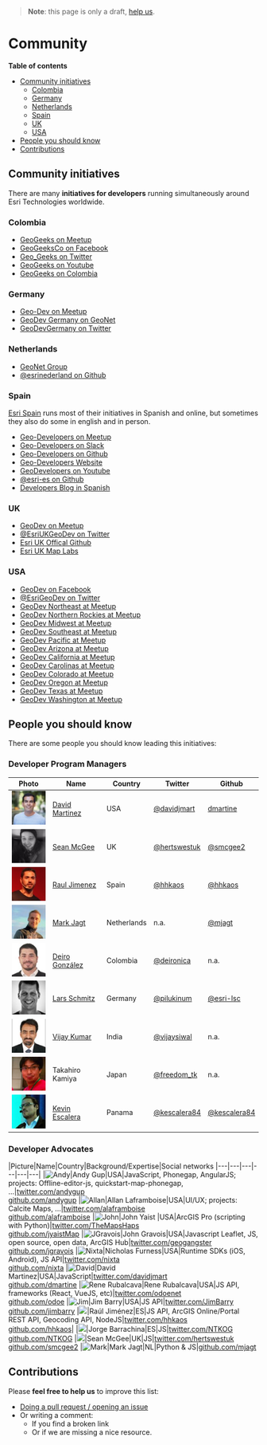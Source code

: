 > **Note**: this page is only a draft, [help us](#contributions).

# Community
<!-- START doctoc generated TOC please keep comment here to allow auto update -->
<!-- DON'T EDIT THIS SECTION, INSTEAD RE-RUN doctoc TO UPDATE -->
**Table of contents**

- [Community initiatives](#community-initiatives)
  - [Colombia](#colombia)
  - [Germany](#germany)
  - [Netherlands](#netherlands)
  - [Spain](#spain)
  - [UK](#uk)
  - [USA](#usa)
- [People you should know](#people-you-should-know)
- [Contributions](#contributions)

<!-- END doctoc generated TOC please keep comment here to allow auto update -->

## Community initiatives
There are many **initiatives for developers** running simultaneously around Esri Technologies worldwide.

### Colombia
* [GeoGeeks on Meetup](https://www.meetup.com/geogeeks/)
* [GeoGeeksCo on Facebook](https://www.facebook.com/geogeeksco/)
* [Geo_Geeks on Twitter](http://twitter.com/geo_geeks/)
* [GeoGeeks on Youtube](https://www.youtube.com/channel/UCuGsuNbUykWZ6lsb85PeW0A)
* [GeoGeeks on Colombia](https://github.com/GeoGeeks)

### Germany
* [Geo-Dev on Meetup](https://www.meetup.com/GeoDev-Germany/)
* [GeoDev Germany on GeoNet](https://geonet.esri.com/groups/geodev-germany/activity)
* [GeoDevGermany on Twitter](https://twitter.com/GeoDevGermany/)

### Netherlands
* [GeoNet Group](https://geonet.esri.com/groups/geodev-netherlands)
* [@esrinederland on Github](http://esrinederland.github.io/)

### Spain
[Esri Spain](http://www.esri.es/) runs most of their initiatives in Spanish and online, but sometimes they also do some in english and in person.

* [Geo-Developers on Meetup](https://www.meetup.com/Geo-Developers)
* [Geo-Developers on Slack](https://docs.google.com/forms/d/e/1FAIpQLSd18XdM62wakhQCf1yZHbvFWLr2ztM-WN1PNDdI9Hr-hx2ElQ/viewform)
* [Geo-Developers on Github](https://github.com/geo-developers)
* [Geo-Developers Website](geodevelopers.org)
* [GeoDevelopers on Youtube](https://www.youtube.com/GeoDevelopers)
* [@esri-es on Github](https://github.com/esri-es)
* [Developers Blog in Spanish](http://desarrolladores.esri.es)

### UK
* [GeoDev on Meetup](https://www.meetup.com/geodev/)
* [@EsriUKGeoDev on Twitter](https://twitter.com/EsriUKGeoDev/)
* [Esri UK Offical Github](https://github.com/esriuk)
* [Esri UK Map Labs](https://github.com/maplabs)

### USA
* [GeoDev on Facebook](https://www.facebook.com/EsriGeoDev)
* [@EsriGeoDev on Twitter](https://twitter.com/EsriGeoDev)
* [GeoDev Northeast at Meetup](https://www.meetup.com/DevMeetUpNortheast/)
* [GeoDev Northern Rockies at Meetup](https://www.meetup.com/devmeetupnorthernrockies/)
* [GeoDev Midwest at Meetup](https://www.meetup.com/DevMeetUpMidwest/)
* [GeoDev Southeast at Meetup](https://www.meetup.com/DevMeetUpSoutheast/)
* [GeoDev Pacific at Meetup](https://www.meetup.com/DevMeetUpPacific/)
* [GeoDev Arizona at Meetup](https://www.meetup.com/DevMeetUpArizona/)
* [GeoDev California at Meetup](https://www.meetup.com/DevMeetUpCalifornia/)
* [GeoDev Carolinas at Meetup](https://www.meetup.com/DevMeetupCarolinas/)
* [GeoDev Colorado at Meetup](https://www.meetup.com/devmeetupcolorado/)
* [GeoDev Oregon at Meetup](https://www.meetup.com/DevMeetUpOregon/)
* [GeoDev Texas at Meetup](https://www.meetup.com/DevMeetUpTexas/)
* [GeoDev Washington at Meetup](https://www.meetup.com/DevMeetUpWashington/)

## People you should know

There are some people you should know leading this initiatives:

### Developer Program Managers

|Photo|Name|Country|Twitter|Github|
|---|---|---|---|---|
|![David](./img/david_martinez.jpg)|[David Martinez](https://www.linkedin.com/in/david-martinez-7682392/)|USA|[@davidjmart](https://twitter.com/davidjmart)|[dmartine](https://github.com/dmartine)
|![Sean](./img/sean_mcgee.jpg)|[Sean McGee](https://www.linkedin.com/in/hertswestuk/)|UK|[@hertswestuk](https://twitter.com/hertswestuk)|[@smcgee2](https://github.com/smcgee2)
|![Raul](./img/raul_jimenez.jpg)|[Raul Jimenez](https://es.linkedin.com/in/jimenezortegaraul)|Spain|[@hhkaos](https://www.twitter.com/hhkaos)|[@hhkaos](https://www.github.com/hhkaos)
|![Mark](./img/mark_jagt.jpg)|[Mark Jagt](https://www.linkedin.com/in/markjagt)|Netherlands|n.a.|[@mjagt](https://github.com/mjagt)
|![Deiro González](./img/deiro-gonzalez.jpg)|[ Deiro González](https://www.linkedin.com/in/deironica/)|Colombia|[@deironica](https://twitter.com/deironica)| n.a.
|![Lars](./img/lars_schmitz.jpg)|[Lars Schmitz](https://www.linkedin.com/in/larsschmitz/)|Germany|[@pilukinum](https://twitter.com/pilukinum)|[@esri-lsc](https://github.com/esri-lsc)
|![Vijay](./img/vijay_kumar.jpg)|[Vijay Kumar](https://www.linkedin.com/in/vijaykumar1/?locale=en_US)|India|[@vijaysiwal](https://twitter.com/vijaysiwal)|n.a.
|![Takahiro KAMIYA](./img/takahiro_kamiya.jpg)|Takahiro Kamiya|Japan|[@freedom_tk](https://twitter.com/freedom_tk)|n.a.
|![Kevin Escalera Robles](./img/kevin-escalera.jpg)|[Kevin Escalera](https://www.linkedin.com/in/kescalera84/photo/)|Panama|[@kescalera84](https://twitter.com/kescalera84)|[@kescalera84](https://github.com/kescalera84)

### Developer Advocates

|Picture|Name|Country|Background/Expertise|Social networks
|---|---|---|---|---|---|
|![Andy](https://avatars2.githubusercontent.com/u/510440?s=70&v=4)|Andy Gup|USA|JavaScript, Phonegap, AngularJS; projects: Offline-editor-js, quickstart-map-phonegap, ...|[twitter.com/andygup](http://twitter.com/andygup)<br>[github.com/andygup](http://github.com/andygup)
|![Allan](https://avatars3.githubusercontent.com/u/2539681?s=70&v=4)|Allan Laframboise|USA|UI/UX; projects: Calcite Maps, ...|[twitter.com/alaframboise](https://twitter.com/alaframboise)<br>[github.com/alaframboise](https://github.com/alaframboise)
|![John](https://avatars1.githubusercontent.com/u/1399179?s=70&v=4)|John Yaist |USA|ArcGIS Pro (scripting with Python)|[twitter.com/TheMapsHaps](https://twitter.com/TheMapsHaps)<br>[github.com/jyaistMap](https://github.com/jyaistMap)
|![JGravois](https://avatars0.githubusercontent.com/u/3011734?s=70&v=4)|John Gravois|USA|Javascript Leaflet, JS, open source, open data, ArcGIS Hub|[twitter.com/geogangster](https://twitter.com/geogangster  )<br>[github.com/jgravois](https://github.com/jgravois)
|![Nixta](https://avatars1.githubusercontent.com/u/25374?s=70&v=4)|Nicholas Furness|USA|Runtime SDKs (iOS, Android), JS API|[twitter.com/nixta](https://twitter.com/nixta)<br>[github.com/nixta](https://github.com/nixta)
|![David](https://avatars2.githubusercontent.com/u/2925134?s=70&v=4)|David Martinez|USA|JavaScript|[twitter.com/davidjmart](https://twitter.com/davidjmart)<br>[github.com/dmartine](https://github.com/dmartine)
|![Rene Rubalcava](https://avatars3.githubusercontent.com/u/206462?s=70&v=4)|Rene Rubalcava|USA|JS API, frameworks (React, VueJS, etc)|[twitter.com/odoenet](https://twitter.com/odoenet)<br>[github.com/odoe](https://github.com/odoe)
|![Jim](https://avatars1.githubusercontent.com/u/784495?s=70&v=4)|Jim Barry|USA|JS API|[twitter.com/JimBarry](https://twitter.com/JimBarry)<br>[github.com/jimbarry](https://github.com/jimbarry)
|<img src="https://esri-es.github.io/awesome-arcgis/esri/community/img/raul_jimenez.jpg" width="70">|Raúl Jiménez|ES|JS API, ArcGIS Online/Portal REST API, Geocoding API, NodeJS|[twitter.com/hhkaos](https://twitter.com/hhkaos)<br>[github.com/hhkaos](https://github.com/hhkaos)|
|<img src="https://esri-es.github.io/awesome-arcgis/esri/community/img/jorge-barrachina.jpg" width="70">|Jorge Barrachina|ES|JS|[twitter.com/NTKOG](https://twitter.com/NTKOG)<br>[github.com/NTKOG](https://github.com/NTKOG)
|<img src="https://esri-es.github.io/awesome-arcgis/esri/community/img/sean_mcgee.jpg" width="70">|Sean McGee|UK|JS|[twitter.com/hertswestuk](https://twitter.com/hertswestuk)<br>[github.com/smcgee2](https://github.com/smcgee2)
|![Mark](https://avatars2.githubusercontent.com/u/7136592?s=460&v=4)|Mark  Jagt|NL|Python & JS|[github.com/mjagt](https://github.com/mjagt)


<!--|![Jose](./img/jose_medina.png)|[Jose Medina](http://linkedin.com/in/josemedinab)|Argentina|[@josemanuel_mb](https://twitter.com/josemanuel_mb)|n.a.-->

## Contributions
Please **feel free to help us** to improve this list:

* [Doing a pull request / opening an issue](https://github.com/hhkaos/awesome-arcgis#contributions)
* Or writing a comment:
  * If you find a broken link
  * Or if we are missing a nice resource.
